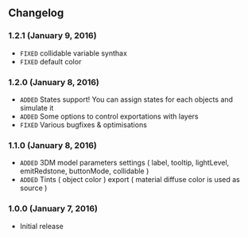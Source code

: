 
## Changelog

### 1.2.1 (January 9, 2016)

- `FIXED` collidable variable synthax
- `FIXED` default color


### 1.2.0 (January 8, 2016)

- `ADDED` States support! You can assign states for each objects and simulate it
- `ADDED` Some options to control exportations with layers
- `FIXED` Various bugfixes & optimisations

### 1.1.0 (January 8, 2016)

- `ADDED` 3DM model parameters settings ( label, tooltip, lightLevel, emitRedstone, buttonMode, collidable )
- `ADDED` Tints ( object color ) export ( material diffuse color is used as source )

### 1.0.0 (January 7, 2016)

- Initial release